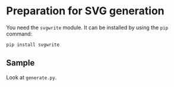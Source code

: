 # Preparation for SVG generation

You need the `svgwrite` module.  It can be installed by using the `pip` command:

    pip install svgwrite

## Sample

Look at `generate.py`.
